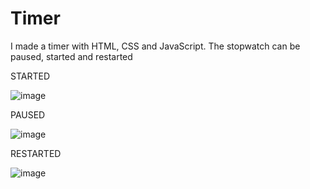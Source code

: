 # Timer
I made a timer with HTML, CSS and JavaScript. The stopwatch can be paused, started and restarted

STARTED

![image](https://user-images.githubusercontent.com/86370873/155807468-e2a48c83-afe6-42b7-8585-3021afd2e6d0.png) 

PAUSED 

![image](https://user-images.githubusercontent.com/86370873/155807483-649534cf-c5c3-454b-a7dc-55cefeccdcca.png)

RESTARTED

![image](https://user-images.githubusercontent.com/86370873/155807446-17e7e307-0abf-4c37-b361-20c6bd1ccfb3.png)
